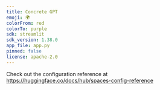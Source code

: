 ```yaml
---
title: Concrete GPT
emoji: 🌍
colorFrom: red
colorTo: purple
sdk: streamlit
sdk_version: 1.38.0
app_file: app.py
pinned: false
license: apache-2.0
---
```


Check out the configuration reference at https://huggingface.co/docs/hub/spaces-config-reference
